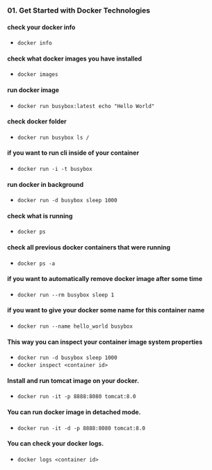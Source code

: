 ### 01. Get Started with Docker Technologies

#### check your docker info
- ```docker info```
#### check what docker images you have installed
- ```docker images```
#### run docker image
- ```docker run busybox:latest echo "Hello World"```
#### check docker folder
- ```docker run busybox ls /```
#### if you want to run cli inside of your container
- ```docker run -i -t busybox```
#### run docker in background
- ```docker run -d busybox sleep 1000```
#### check what is running
- ```docker ps```
#### check all previous docker containers that were running
- ```docker ps -a```
#### if you want to automatically remove docker image after some time
- ```docker run --rm busybox sleep 1```
#### if you want to give your docker some name for this container name
- ```docker run --name hello_world busybox```
#### This way you can inspect your container image system properties
- ```docker run -d busybox sleep 1000```
- ```docker inspect <container id>```
#### Install and run tomcat image on your docker.
- ```docker run -it -p 8888:8080 tomcat:8.0```
#### You can run docker image in detached mode.
- ```docker run -it -d -p 8888:8080 tomcat:8.0```
#### You can check your docker logs.
- ```docker logs <container id>```